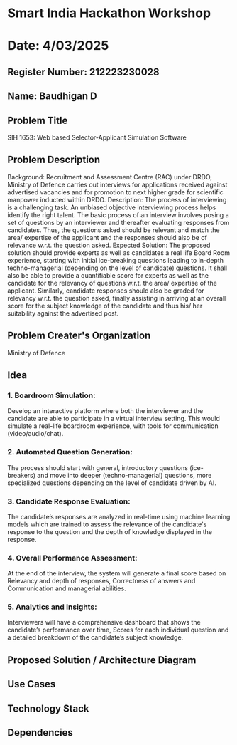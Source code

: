 # Smart India Hackathon Workshop
# Date: 4/03/2025
## Register Number: 212223230028
## Name: Baudhigan D
## Problem Title
SIH 1653: Web based Selector-Applicant Simulation Software
## Problem Description
Background: Recruitment and Assessment Centre (RAC) under DRDO, Ministry of Defence carries out interviews for applications received against advertised vacancies and for promotion to next higher grade for scientific manpower inducted within DRDO. Description: The process of interviewing is a challenging task. An unbiased objective interviewing process helps identify the right talent. The basic process of an interview involves posing a set of questions by an interviewer and thereafter evaluating responses from candidates. Thus, the questions asked should be relevant and match the area/ expertise of the applicant and the responses should also be of relevance w.r.t. the question asked. Expected Solution: The proposed solution should provide experts as well as candidates a real life Board Room experience, starting with initial ice-breaking questions leading to in-depth techno-managerial (depending on the level of candidate) questions. It shall also be able to provide a quantifiable score for experts as well as the candidate for the relevancy of questions w.r.t. the area/ expertise of the applicant. Similarly, candidate responses should also be graded for relevancy w.r.t. the question asked, finally assisting in arriving at an overall score for the subject knowledge of the candidate and thus his/ her suitability against the advertised post.

## Problem Creater's Organization
Ministry of Defence

## Idea
### 1. Boardroom Simulation: 
 Develop an interactive platform where both the interviewer and the candidate are able to participate in a virtual interview setting. This would simulate a real-life boardroom experience, with tools for communication (video/audio/chat).
### 2. Automated Question Generation:
 The process should start with general, introductory questions (ice-breakers) and move into deeper (techno-managerial) questions, more specialized questions depending on the level of candidate driven by AI.
### 3. Candidate Response Evaluation:
 The candidate’s responses are analyzed in real-time using machine learning models which are trained to assess the relevance of the candidate's response to the question and the depth of knowledge displayed in the response.
### 4. Overall Performance Assessment:
 At the end of the interview, the system will generate a final score based on Relevancy and depth of responses, Correctness of answers and Communication and managerial abilities.
### 5. Analytics and Insights:
 Interviewers will have a comprehensive dashboard that shows the candidate’s performance over time, Scores for each individual question and a detailed breakdown of the candidate’s subject knowledge.


## Proposed Solution / Architecture Diagram


## Use Cases


## Technology Stack


## Dependencies

